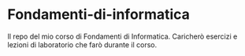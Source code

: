 # Fondamenti-di-informatica

Il repo del mio corso di Fondamenti di Informatica.
Caricherò esercizi e lezioni di laboratorio che farò durante il corso.

